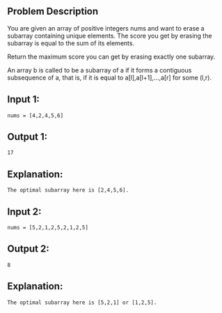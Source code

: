 ## Problem Description
You are given an array of positive integers nums and want to erase a subarray containing unique elements. 
The score you get by erasing the subarray is equal to the sum of its elements.

Return the maximum score you can get by erasing exactly one subarray.

An array b is called to be a subarray of a if it forms a contiguous subsequence of a, that is, if it is equal to a[l],a[l+1],...,a[r] for some (l,r).

## Input 1: 
    nums = [4,2,4,5,6]
## Output 1: 
    17
## Explanation: 
    The optimal subarray here is [2,4,5,6].
    
## Input 2: 
    nums = [5,2,1,2,5,2,1,2,5]
## Output 2: 
    8
## Explanation: 
    The optimal subarray here is [5,2,1] or [1,2,5].
